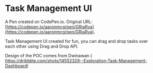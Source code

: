 # Task Management UI

A Pen created on CodePen.io. Original URL: [https://codepen.io/aaronmcg/pen/GRjaRva](https://codepen.io/aaronmcg/pen/GRjaRva).

Task Management UI created for fun, you can drag and drop tasks over each other using Drag and Drop API.

Design of the POC comes from Dwinawan ( https://dribbble.com/shots/14552329--Exploration-Task-Management-Dashboard) 
